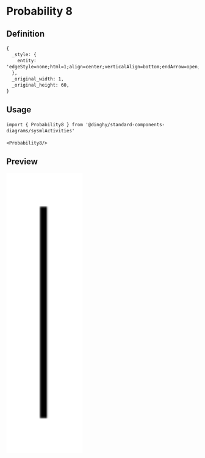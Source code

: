 # Probability 8

## Definition

```
{
  _style: { 
    entity: 'edgeStyle=none;html=1;align=center;verticalAlign=bottom;endArrow=open;endSize=12;exitX=1;exitY=0.3;fillColor=#ffffff;labelBackgroundColor=none;rounded=0;',
  },
  _original_width: 1,
  _original_height: 60,
}
```

## Usage

```
import { Probability8 } from '@dinghy/standard-components-diagrams/sysmlActivities'

<Probability8/>
```

## Preview

<img src="./probability-8.png" width="200"/>
